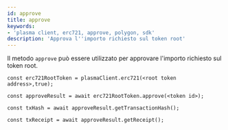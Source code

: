 ```yaml
---
id: approve
title: approve
keywords:
- 'plasma client, erc721, approve, polygon, sdk'
description: 'Approva l''importo richiesto sul token root'
---
```


Il metodo `approve` può essere utilizzato per approvare l'importo richiesto sul token root.

```
const erc721RootToken = plasmaClient.erc721(<root token address>,true);

const approveResult = await erc721RootToken.approve(<token id>);

const txHash = await approveResult.getTransactionHash();

const txReceipt = await approveResult.getReceipt();

```
